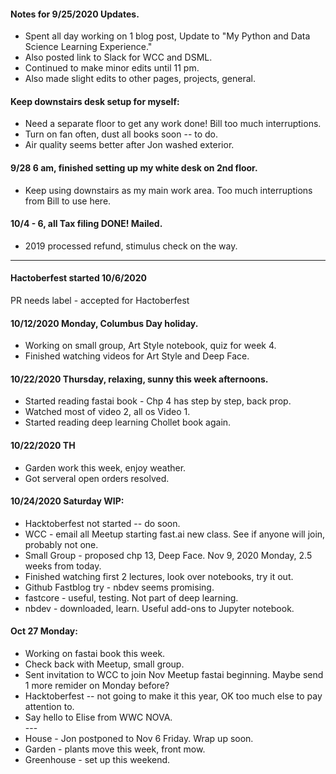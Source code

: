 #### Notes for 9/25/2020 Updates.  
  * Spent all day working on 1 blog post, 
    Update to "My Python and Data Science Learning Experience."  
  * Also posted link to Slack for WCC and DSML.  
  * Continued to make minor edits until 11 pm.  
  * Also made slight edits to other pages, projects, general.  
  
#### Keep downstairs desk setup for myself:  
  * Need a separate floor to get any work done!  Bill too much interruptions.  
  * Turn on fan often, dust all books soon -- to do.  
  * Air quality seems better after Jon washed exterior.  
  
#### 9/28 6 am, finished setting up my white desk on 2nd floor.  
  * Keep using downstairs as my main work area.  Too much interruptions from Bill to use here.  

#### 10/4 - 6, all Tax filing DONE!  Mailed. 
  * 2019 processed refund, stimulus check on the way.  

---  

#### Hactoberfest started 10/6/2020  
  PR needs label - accepted for Hactoberfest
  
#### 10/12/2020 Monday, Columbus Day holiday.  
  * Working on small group, Art Style notebook, quiz for week 4.  
  * Finished watching videos for Art Style and Deep Face.  
  
#### 10/22/2020 Thursday, relaxing, sunny this week afternoons.  
  * Started reading fastai book - Chp 4 has step by step, back prop.  
  * Watched most of video 2, all os Video 1.  
  * Started reading deep learning Chollet book again.  
  
#### 10/22/2020 TH  
  * Garden work this week, enjoy weather.  
  * Got serveral open orders resolved.  
  
#### 10/24/2020 Saturday WIP:  
  * Hacktoberfest not started -- do soon.  
  * WCC - email all Meetup starting fast.ai new class.  See if anyone will join, probably not one.  
  * Small Group - proposed chp 13, Deep Face. Nov 9, 2020 Monday, 2.5 weeks from today.  
  * Finished watching first 2 lectures, look over notebooks, try it out.  
  * Github Fastblog try - nbdev seems promising.  
  * fastcore - useful, testing. Not part of deep learning.  
  * nbdev - downloaded, learn.  Useful add-ons to Jupyter notebook.  
  
#### Oct 27 Monday:  
  * Working on fastai book this week.  
  * Check back with Meetup, small group.  
  * Sent invitation to WCC to join Nov Meetup fastai beginning.  Maybe send 1 more remider on Monday before?  
  * Hacktoberfest -- not going to make it this year, OK too much else to pay attention to.  
  * Say hello to Elise from WWC NOVA.  
  \-\-\-  
  * House - Jon postponed to Nov 6 Friday. Wrap up soon.  
  * Garden - plants move this week, front mow.  
  * Greenhouse - set up this weekend.  
  
  
  
  
  
  
